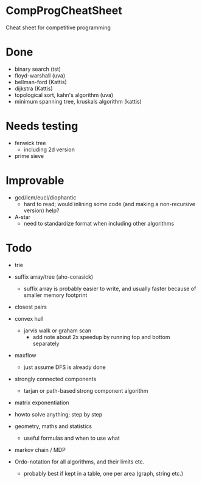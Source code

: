 # CompProgCheatSheet
Cheat sheet for competitive programming


# Done
- binary search (tst)
- floyd-warshall (uva)
- bellman-ford (Kattis)
- dijkstra (Kattis)
- topological sort, kahn's algorithm (uva)
- minimum spanning tree, kruskals algorithm (kattis)

# Needs testing
- fenwick tree
    - including 2d version
- prime sieve

# Improvable
- gcd/lcm/eucl/diophantic
    - hard to read; would inlining some code (and making a non-recursive version) help?
- A-star
    - need to standardize format when including other algorithms

# Todo
- trie
- suffix array/tree (aho-corasick)
    - suffix array is probably easier to write, and usually faster because of smaller memory footprint
- closest pairs
- convex hull
    - jarvis walk or graham scan
        - add note about 2x speedup by running top and bottom separately

- maxflow
    - just assume DFS is already done
- strongly connected components
    - tarjan or path-based strong component algorithm
- matrix exponentiation
- howto solve anything; step by step
- geometry, maths and statistics
    - useful formulas and when to use what
- markov chain / MDP
- Ordo-notation for all algorithms, and their limits etc.
    - probably best if kept in a table, one per area (graph, string etc.)